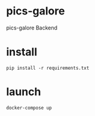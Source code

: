 # pics-galore

pics-galore Backend

# install

```
pip install -r requirements.txt
```

# launch

```
docker-compose up
```
